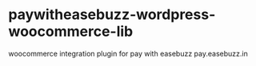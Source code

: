# paywitheasebuzz-wordpress-woocommerce-lib
woocommerce integration plugin for pay with easebuzz pay.easebuzz.in
 
